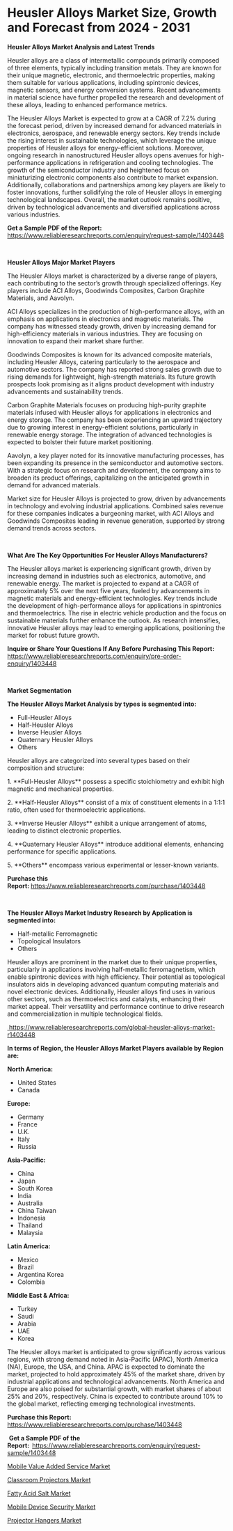 <p><h1>Heusler Alloys Market Size, Growth and Forecast from 2024 - 2031</h1></p><p><strong>Heusler Alloys Market Analysis and Latest Trends</strong></p>
<p><p>Heusler alloys are a class of intermetallic compounds primarily composed of three elements, typically including transition metals. They are known for their unique magnetic, electronic, and thermoelectric properties, making them suitable for various applications, including spintronic devices, magnetic sensors, and energy conversion systems. Recent advancements in material science have further propelled the research and development of these alloys, leading to enhanced performance metrics.</p><p>The Heusler Alloys Market is expected to grow at a CAGR of 7.2% during the forecast period, driven by increased demand for advanced materials in electronics, aerospace, and renewable energy sectors. Key trends include the rising interest in sustainable technologies, which leverage the unique properties of Heusler alloys for energy-efficient solutions. Moreover, ongoing research in nanostructured Heusler alloys opens avenues for high-performance applications in refrigeration and cooling technologies. The growth of the semiconductor industry and heightened focus on miniaturizing electronic components also contribute to market expansion. Additionally, collaborations and partnerships among key players are likely to foster innovations, further solidifying the role of Heusler alloys in emerging technological landscapes. Overall, the market outlook remains positive, driven by technological advancements and diversified applications across various industries.</p></p>
<p><strong>Get a Sample PDF of the Report:&nbsp;</strong> <a href="https://www.reliableresearchreports.com/enquiry/request-sample/1403448?utm_campaign=16&utm_medium=2&utm_source=Github&utm_content=ia&utm_term=23102024&utm_id=heusler-alloys">https://www.reliableresearchreports.com/enquiry/request-sample/1403448</a></p>
<p>&nbsp;</p>
<p><strong>Heusler Alloys Major Market Players</strong></p>
<p><p>The Heusler Alloys market is characterized by a diverse range of players, each contributing to the sector’s growth through specialized offerings. Key players include ACI Alloys, Goodwinds Composites, Carbon Graphite Materials, and Aavolyn. </p><p>ACI Alloys specializes in the production of high-performance alloys, with an emphasis on applications in electronics and magnetic materials. The company has witnessed steady growth, driven by increasing demand for high-efficiency materials in various industries. They are focusing on innovation to expand their market share further.</p><p>Goodwinds Composites is known for its advanced composite materials, including Heusler Alloys, catering particularly to the aerospace and automotive sectors. The company has reported strong sales growth due to rising demands for lightweight, high-strength materials. Its future growth prospects look promising as it aligns product development with industry advancements and sustainability trends.</p><p>Carbon Graphite Materials focuses on producing high-purity graphite materials infused with Heusler alloys for applications in electronics and energy storage. The company has been experiencing an upward trajectory due to growing interest in energy-efficient solutions, particularly in renewable energy storage. The integration of advanced technologies is expected to bolster their future market positioning.</p><p>Aavolyn, a key player noted for its innovative manufacturing processes, has been expanding its presence in the semiconductor and automotive sectors. With a strategic focus on research and development, the company aims to broaden its product offerings, capitalizing on the anticipated growth in demand for advanced materials.</p><p>Market size for Heusler Alloys is projected to grow, driven by advancements in technology and evolving industrial applications. Combined sales revenue for these companies indicates a burgeoning market, with ACI Alloys and Goodwinds Composites leading in revenue generation, supported by strong demand trends across sectors.</p></p>
<p>&nbsp;</p>
<p><strong>What Are The Key Opportunities For Heusler Alloys Manufacturers?</strong></p>
<p><p>The Heusler alloys market is experiencing significant growth, driven by increasing demand in industries such as electronics, automotive, and renewable energy. The market is projected to expand at a CAGR of approximately 5% over the next five years, fueled by advancements in magnetic materials and energy-efficient technologies. Key trends include the development of high-performance alloys for applications in spintronics and thermoelectrics. The rise in electric vehicle production and the focus on sustainable materials further enhance the outlook. As research intensifies, innovative Heusler alloys may lead to emerging applications, positioning the market for robust future growth.</p></p>
<p><strong>Inquire or Share Your Questions If Any Before Purchasing This Report:</strong> <a href="https://www.reliableresearchreports.com/enquiry/pre-order-enquiry/1403448?utm_campaign=16&utm_medium=2&utm_source=Github&utm_content=ia&utm_term=23102024&utm_id=heusler-alloys">https://www.reliableresearchreports.com/enquiry/pre-order-enquiry/1403448</a></p>
<p>&nbsp;</p>
<p><strong>Market Segmentation</strong></p>
<p><strong>The Heusler Alloys Market Analysis by types is segmented into:</strong></p>
<p><ul><li>Full-Heusler Alloys</li><li>Half-Heusler Alloys</li><li>Inverse Heusler Alloys</li><li>Quaternary Heusler Alloys</li><li>Others</li></ul></p>
<p><p>Heusler alloys are categorized into several types based on their composition and structure: </p><p>1. **Full-Heusler Alloys** possess a specific stoichiometry and exhibit high magnetic and mechanical properties.</p><p>2. **Half-Heusler Alloys** consist of a mix of constituent elements in a 1:1:1 ratio, often used for thermoelectric applications.</p><p>3. **Inverse Heusler Alloys** exhibit a unique arrangement of atoms, leading to distinct electronic properties.</p><p>4. **Quaternary Heusler Alloys** introduce additional elements, enhancing performance for specific applications.</p><p>5. **Others** encompass various experimental or lesser-known variants.</p></p>
<p><strong>Purchase this Report:&nbsp;</strong><a href="https://www.reliableresearchreports.com/purchase/1403448?utm_campaign=16&utm_medium=2&utm_source=Github&utm_content=ia&utm_term=23102024&utm_id=heusler-alloys">https://www.reliableresearchreports.com/purchase/1403448</a></p>
<p>&nbsp;</p>
<p><strong>The Heusler Alloys Market Industry Research by Application is segmented into:</strong></p>
<p><ul><li>Half-metallic Ferromagnetic</li><li>Topological Insulators</li><li>Others</li></ul></p>
<p><p>Heusler alloys are prominent in the market due to their unique properties, particularly in applications involving half-metallic ferromagnetism, which enable spintronic devices with high efficiency. Their potential as topological insulators aids in developing advanced quantum computing materials and novel electronic devices. Additionally, Heusler alloys find uses in various other sectors, such as thermoelectrics and catalysts, enhancing their market appeal. Their versatility and performance continue to drive research and commercialization in multiple technological fields.</p></p>
<p><a href="https://www.reliableresearchreports.com/global-heusler-alloys-market-r1403448?utm_campaign=16&utm_medium=2&utm_source=Github&utm_content=ia&utm_term=23102024&utm_id=heusler-alloys">&nbsp;https://www.reliableresearchreports.com/global-heusler-alloys-market-r1403448</a></p>
<p><strong>In terms of Region, the Heusler Alloys Market Players available by Region are:</strong></p>
<p>
    <p> <strong> North America: </strong>
        <ul>
            <li>United States</li>
            <li>Canada</li>
        </ul>
        </p> 
    <p> <strong> Europe: </strong>
        <ul>
            <li>Germany</li>
            <li>France</li>
            <li>U.K.</li>
            <li>Italy</li>
            <li>Russia</li>
        </ul>
        </p> 
    <p> <strong> Asia-Pacific: </strong>
        <ul>
            <li>China</li>
            <li>Japan</li>
            <li>South Korea</li>
            <li>India</li>
            <li>Australia</li>
            <li>China Taiwan</li>
            <li>Indonesia</li>
            <li>Thailand</li>
            <li>Malaysia</li>
        </ul>
        </p> 
    <p> <strong> Latin America: </strong>
        <ul>
            <li>Mexico</li>
            <li>Brazil</li>
            <li>Argentina Korea</li>
            <li>Colombia</li>
        </ul>
        </p> 
    <p> <strong> Middle East & Africa: </strong>
        <ul>
            <li>Turkey</li>
            <li>Saudi</li>
            <li>Arabia</li>
            <li>UAE</li>
            <li>Korea</li>
        </ul>
    </p>
    </p>
<p><p>The Heusler alloys market is anticipated to grow significantly across various regions, with strong demand noted in Asia-Pacific (APAC), North America (NA), Europe, the USA, and China. APAC is expected to dominate the market, projected to hold approximately 45% of the market share, driven by industrial applications and technological advancements. North America and Europe are also poised for substantial growth, with market shares of about 25% and 20%, respectively. China is expected to contribute around 10% to the global market, reflecting emerging technological investments.</p></p>
<p><strong>Purchase this Report: </strong><a href="https://www.reliableresearchreports.com/purchase/1403448?utm_campaign=16&utm_medium=2&utm_source=Github&utm_content=ia&utm_term=23102024&utm_id=heusler-alloys">https://www.reliableresearchreports.com/purchase/1403448</a></p>
<p>&nbsp;<strong>Get a Sample PDF of the Report:&nbsp;&nbsp;</strong><a href="https://www.reliableresearchreports.com/enquiry/request-sample/1403448?utm_campaign=16&utm_medium=2&utm_source=Github&utm_content=ia&utm_term=23102024&utm_id=heusler-alloys">https://www.reliableresearchreports.com/enquiry/request-sample/1403448</a></p>
<p><strong></strong></p>
<p><p><a href="https://www.linkedin.com/pulse/disruption-innovation-mobile-value-added-service-industry-market-qozsc?utm_campaign=16&utm_medium=2&utm_source=Github&utm_content=ia&utm_term=23102024&utm_id=heusler-alloys">Mobile Value Added Service Market</a></p><p><a href="https://issuu.com/reportprime-2/docs/classroom-projectors-market-size-20_5674b8478c349e?utm_campaign=16&utm_medium=2&utm_source=Github&utm_content=ia&utm_term=23102024&utm_id=heusler-alloys">Classroom Projectors Market</a></p><p><a href="https://github.com/maniehilp9ib/Market-Research-Report-List-1/blob/main/fatty-acid-salt-market.md?utm_campaign=16&utm_medium=2&utm_source=Github&utm_content=ia&utm_term=23102024&utm_id=heusler-alloys">Fatty Acid Salt Market</a></p><p><a href="https://www.linkedin.com/pulse/decoding-mobile-device-security-industry-dynamics-strategic-imperatives-ihauc?utm_campaign=16&utm_medium=2&utm_source=Github&utm_content=ia&utm_term=23102024&utm_id=heusler-alloys">Mobile Device Security Market</a></p><p><a href="https://issuu.com/reportprime-2/docs/projector-hangers-market-size-2030._f26ec1c3c56955?utm_campaign=16&utm_medium=2&utm_source=Github&utm_content=ia&utm_term=23102024&utm_id=heusler-alloys">Projector Hangers Market</a></p></p>